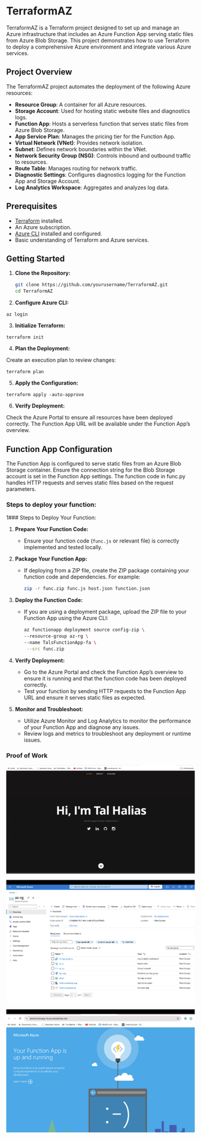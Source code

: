 # TerraformAZ

TerraformAZ is a Terraform project designed to set up and manage an Azure infrastructure that includes an Azure Function App serving static files from Azure Blob Storage. This project demonstrates how to use Terraform to deploy a comprehensive Azure environment and integrate various Azure services.

## Project Overview

The TerraformAZ project automates the deployment of the following Azure resources:

- **Resource Group**: A container for all Azure resources.
- **Storage Account**: Used for hosting static website files and diagnostics logs.
- **Function App**: Hosts a serverless function that serves static files from Azure Blob Storage.
- **App Service Plan**: Manages the pricing tier for the Function App.
- **Virtual Network (VNet)**: Provides network isolation.
- **Subnet**: Defines network boundaries within the VNet.
- **Network Security Group (NSG)**: Controls inbound and outbound traffic to resources.
- **Route Table**: Manages routing for network traffic.
- **Diagnostic Settings**: Configures diagnostics logging for the Function App and Storage Account.
- **Log Analytics Workspace**: Aggregates and analyzes log data.

## Prerequisites

- [Terraform](https://www.terraform.io/downloads.html) installed.
- An Azure subscription.
- [Azure CLI](https://docs.microsoft.com/en-us/cli/azure/install-azure-cli) installed and configured.
- Basic understanding of Terraform and Azure services.

## Getting Started

1. **Clone the Repository:**

   ```bash
   git clone https://github.com/yourusername/TerraformAZ.git
   cd TerraformAZ
   ```


2. **Configure Azure CLI:**

```
az login
```

3. **Initialize Terraform:**

```
terraform init
```

4. **Plan the Deployment:**

Create an execution plan to review changes:
```
terraform plan
```
5. **Apply the Configuration:**

```
terraform apply -auto-approve
```

6. **Verify Deployment:**

Check the Azure Portal to ensure all resources have been deployed correctly. The Function App URL will be available under the Function App’s overview.

## Function App Configuration

The Function App is configured to serve static files from an Azure Blob Storage container. Ensure the connection string for the Blob Storage account is set in the Function App settings. The function code in func.py handles HTTP requests and serves static files based on the request parameters.

### Steps to deploy your function:

1### Steps to Deploy Your Function:

1. **Prepare Your Function Code:**
   - Ensure your function code (`func.js` or relevant file) is correctly implemented and tested locally.

2. **Package Your Function App:**
   - If deploying from a ZIP file, create the ZIP package containing your function code and dependencies. For example:
     ```bash
     zip -r func.zip func.js host.json function.json 
     ```


3. **Deploy the Function Code:**
   - If you are using a deployment package, upload the ZIP file to your Function App using the Azure CLI:
     ```bash
     az functionapp deployment source config-zip \
     --resource-group az-rg \
     --name TalsFunctionApp-fa \
      --src func.zip
     ```

4. **Verify Deployment:**
   - Go to the Azure Portal and check the Function App’s overview to ensure it is running and that the function code has been deployed correctly.
   - Test your function by sending HTTP requests to the Function App URL and ensure it serves static files as expected.

5. **Monitor and Troubleshoot:**
   - Utilize Azure Monitor and Log Analytics to monitor the performance of your Function App and diagnose any issues.
   - Review logs and metrics to troubleshoot any deployment or runtime issues.

### Proof of Work

![](./images/html.png)

![](./images/rg.png)

![](./images/fa.png)

